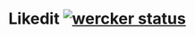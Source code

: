 # Likedit [![wercker status](https://app.wercker.com/status/755eb8588a52602946e2f39512a5103b/s/master "wercker status")](https://app.wercker.com/project/bykey/755eb8588a52602946e2f39512a5103b)

